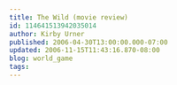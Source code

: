 ```yaml
---
title: The Wild (movie review)
id: 114641513942035014
author: Kirby Urner
published: 2006-04-30T13:00:00.000-07:00
updated: 2006-11-15T11:43:16.870-08:00
blog: world_game
tags: 
---
```


